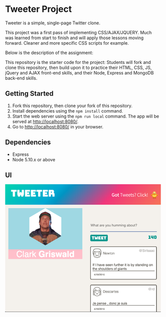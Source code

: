 # Tweeter Project

Tweeter is a simple, single-page Twitter clone.

This project was a first pass of implementing CSS/AJAX/JQUERY. Much was learned from start to finish and will apply those lessons moving forward. Cleaner and more specific CSS scripts for example.

Below is the description of the assignment:

This repository is the starter code for the project: Students will fork and clone this repository, then build upon it to practice their HTML, CSS, JS, jQuery and AJAX front-end skills, and their Node, Express and MongoDB back-end skills.

## Getting Started

1. Fork this repository, then clone your fork of this repository.
2. Install dependencies using the `npm install` command.
3. Start the web server using the `npm run local` command. The app will be served at <http://localhost:8080/>.
4. Go to <http://localhost:8080/> in your browser.

## Dependencies

- Express
- Node 5.10.x or above

## UI
!["Screenshot of UI](https://github.com/JOadelic/tweeter/blob/master/docs/tweeterDisplay.png?raw=true)
